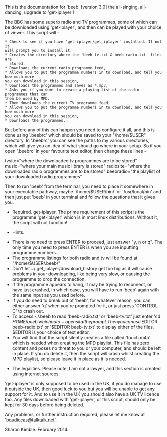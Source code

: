 This is the documentation for 'beeb' [version 3.0] the all-singing, all-dancing,
upgrade to 'get-iplayer'!

The BBC has some superb radio and TV programmes, some of which can be downloaded
using 'get-iplayer', and then can be played with your choice of viewer. This
script will -

	* Check to see if you have 'get-iplayer/get_iplayer' installed. If not it
	will prompt you to install it.
	* Creates the directory where the 'beeb-tv.txt & beeb-radio.txt' files are
      stored.
	* Downloads the current radio programme feed,
	* Allows you to put the programme numbers in to download, and tell you how much more
	you can download in this session,
	* Downloads the programmes and saves as *.mp3,
	* Asks you if you want to create a playing list of the radio programmes that can
	then be used by MPD.
	* Then downloads the current TV programme feed,
	* Allows you to put the programme numbers in to download, and tell you how much more
	you can download in this session,
	* Downloads the programmes.

But before any of this can happen you need to configure it all, and this is done
using '.beebrc' which should be saved to your "/home/$USER" directory. In
'.beebrc' you can see the paths to my various directories, which will give
you an idea of what should go where in your setup. So if you open '.beebrc' in
your favourite text editor, then change these lines -

tvsite="where the downloaded tv programmes are to be stored"
music="where your main music library is stored"
radiosite="where the downloaded radio programmes are to be stored"
beebradio="the playlist of your downloaded radio programmes"

Then to run 'beeb' from the terminal, you need to place it somewhere in your
executable pathway, maybe '/home/$USER/bin/' or '/usr/local/bin' and then just
put 'beeb' in your terminal and follow the questions that it gives you.

* Required.
get-iplayer.
The prime requirement of this script is the programme 'get-iplayer' which is in most
linux distributions. Without it, the script will not function!

* Hints.
 - There is no need to press ENTER to proceed, just answer "y, n or q". The only
 time you need to press ENTER is when you are inputting programme numbers.
 - The programme listings for both radio and tv will be found at
   "/home/$USER/.beeb/"
 - Don't let ~/.get_iplayer/download_history get too big as it will cause
 problems in your downloading, like being very slow, or causing the programme to
 drop the connection.
 - If the programme appears to hang, it may be trying to reconnect, or have just
 crashed, in which case, you will have to run 'beeb' again with the same input
 as you used before.
 - If you do need to break out of 'beeb', for whatever reason, you can either
 answer 'q' when you're prompted for it, or just press 'CONTROL C' to crash
 out.
 - To access ~/.beeb to read 'beeb-radio.txt' or 'beeb-tv.txt' just enter 'cd
 $HOME/beeb' which auto-opens it at the prompt. Then you can use '$EDITOR
 beeb-radio.txt' or '$EDITOR beeb-tv.txt' to display either of the
 files. $EDITOR is your choice of text editor.
 - You will find that the script silently creates a file called 'touch.m4a'
 which is needed when creating the MPD playlist. This file has zero content and
 poses no threat to you or your computer, and should be left in place. If you
 do delete it, then the script will crash whilst creating the MPD playlist, so
 please leave it in place as it is needed.

* The legalities.
Please note, I am not a lawyer, and this section is created using internet
sources.

'get-iplayer' is only supposed to be used in the UK, if you do manage to use it
outside the UK, then good luck to you but you will be unable to get any
support for it. And to use it in the UK you should also have a UK TV licence
too. Any files downloaded with 'get-iplayer', or this script, should only be kept
for 30 days before being deleted.

Any problems, or further instruction required, please let me know at 'boudiccas@talktalk.net'.

Sharon Kimble.
February 2014.
